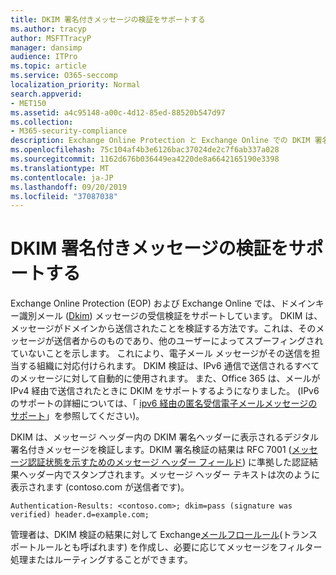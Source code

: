 ```yaml
---
title: DKIM 署名付きメッセージの検証をサポートする
ms.author: tracyp
author: MSFTTracyP
manager: dansimp
audience: ITPro
ms.topic: article
ms.service: O365-seccomp
localization_priority: Normal
search.appverid:
- MET150
ms.assetid: a4c95148-a00c-4d12-85ed-88520b547d97
ms.collection:
- M365-security-compliance
description: Exchange Online Protection と Exchange Online での DKIM 署名付きメッセージの検証について
ms.openlocfilehash: 75c104af4b3e6126bac37024de2c7f6ab337a028
ms.sourcegitcommit: 1162d676b036449ea4220de8a6642165190e3398
ms.translationtype: MT
ms.contentlocale: ja-JP
ms.lasthandoff: 09/20/2019
ms.locfileid: "37087038"
---
```

# <a name="support-for-validation-of-dkim-signed-messages"></a>DKIM 署名付きメッセージの検証をサポートする

Exchange Online Protection (EOP) および Exchange Online では、ドメインキー識別メール ([Dkim](https://www.rfc-editor.org/rfc/rfc6376.txt)) メッセージの受信検証をサポートしています。 DKIM は、メッセージがドメインから送信されたことを検証する方法です。これは、そのメッセージが送信者からのものであり、他のユーザーによってスプーフィングされていないことを示します。 これにより、電子メール メッセージがその送信を担当する組織に対応付けられます。 DKIM 検証は、IPv6 通信で送信されるすべてのメッセージに対して自動的に使用されます。 また、Office 365 は、メールが IPv4 経由で送信されたときに DKIM をサポートするようになりました。 (IPv6 のサポートの詳細については、「 [ipv6 経由の匿名受信電子メールメッセージのサポート](support-for-anonymous-inbound-email-messages-over-ipv6.md)」を参照してください)。
  
DKIM は、メッセージ ヘッダー内の DKIM 署名ヘッダーに表示されるデジタル署名付きメッセージを検証します。DKIM 署名検証の結果は RFC 7001 ([メッセージ認証状態を示すためのメッセージ ヘッダー フィールド](https://www.rfc-editor.org/rfc/rfc7001.txt)) に準拠した認証結果ヘッダー内でスタンプされます。メッセージ ヘッダー テキストは次のように表示されます (contoso.com が送信者です)。
  
 `Authentication-Results: <contoso.com>; dkim=pass (signature was verified) header.d=example.com;`
  
管理者は、DKIM 検証の結果に対して Exchange[メールフロールール](http://technet.microsoft.com/library/743bd525-0ca2-426d-b76c-b4a052bc8886.aspx)(トランスポートルールとも呼ばれます) を作成し、必要に応じてメッセージをフィルター処理またはルーティングすることができます。 
  


